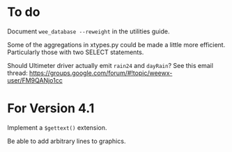 # To do

Document `wee_database --reweight` in the utilities guide.

Some of the aggregations in xtypes.py could be made a little more efficient. Particularly
those with two SELECT statements.

Should Ultimeter driver actually emit `rain24` and `dayRain`? See
this email thread: https://groups.google.com/forum/#!topic/weewx-user/FM9QANjo1cc

# For Version 4.1
Implement a `$gettext()` extension.

Be able to add arbitrary lines to graphics.
